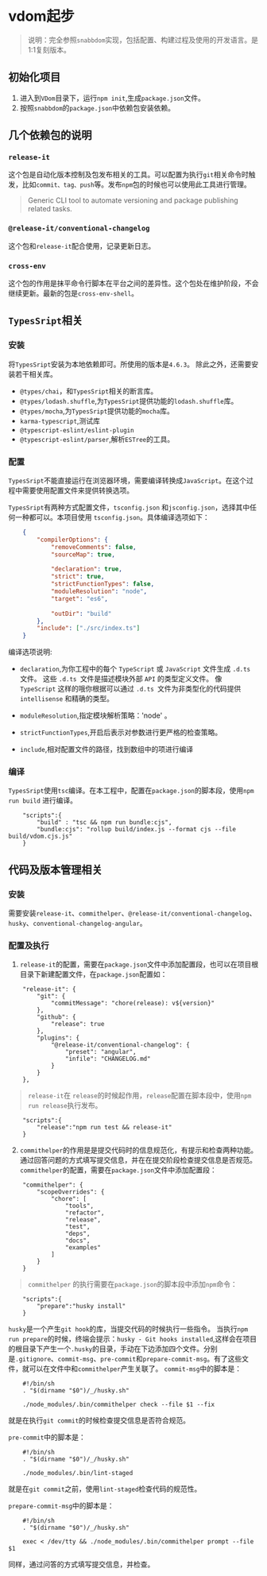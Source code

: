 # vdom起步

> 说明：完全参照`snabbdom`实现，包括配置、构建过程及使用的开发语言。是1:1复刻版本。

## 初始化项目
1. 进入到`VDom`目录下，运行`npm init`,生成`package.json`文件。
2. 按照`snabbdom`的`package.json`中依赖包安装依赖。

## 几个依赖包的说明

### `release-it`

这个包是自动化版本控制及包发布相关的工具。可以配置为执行`git`相关命令时触发，比如`commit、tag、push`等。发布`npm`包的时候也可以使用此工具进行管理。

> Generic CLI tool to automate versioning and package publishing related tasks.

### `@release-it/conventional-changelog`

这个包和`release-it`配合使用，记录更新日志。

### `cross-env`

这个包的作用是抹平命令行脚本在平台之间的差异性。这个包处在维护阶段，不会继续更新。最新的包是`cross-env-shell`。

## `TypesSript`相关

### 安装

将`TypesSript`安装为本地依赖即可。所使用的版本是`4.6.3`。 除此之外，还需要安装若干相关库。
- `@types/chai`，和`TypesSript`相关的断言库。
- `@types/lodash.shuffle`,为`TypesSript`提供功能的`lodash.shuffle`库。
- `@types/mocha`,为`TypesSript`提供功能的`mocha`库。
- `karma-typescript`,测试库
- `@typescript-eslint/eslint-plugin`
- `@typescript-eslint/parser`,解析`ESTree`的工具。

### 配置

`TypesSript`不能直接运行在浏览器环境，需要编译转换成`JavaScript`。在这个过程中需要使用配置文件来提供转换选项。

`TypesSript`有两种方式配置文件，`tsconfig.json` 和`jsconfig.json`，选择其中任何一种都可以。本项目使用 `tsconfig.json`。具体编译选项如下：

```tsconfig.json
	{
		"compilerOptions": {
			"removeComments": false,
			"sourceMap": true,
			
			"declaration": true,
			"strict": true,
			"strictFunctionTypes": false,
			"moduleResolution": "node",
			"target": "es6",
			
			"outDir": "build"
		},
		"include": ["./src/index.ts"]
	}

```
编译选项说明:

- `declaration`,为你工程中的每个 `TypeScript` 或 `JavaScript` 文件生成 `.d.ts` 文件。 这些 `.d.ts `文件是描述模块外部 `API` 的类型定义文件。 像 `TypeScript` 这样的哦你根据可以通过 `.d.ts `文件为非类型化的代码提供 `intellisense` 和精确的类型。

- `moduleResolution`,指定模块解析策略：'node' 。
- `strictFunctionTypes`,开启后表示对参数进行更严格的检查策略。
- `include`,相对配置文件的路径，找到数组中的项进行编译

### 编译

`TypesSript`使用`tsc`编译。在本工程中，配置在`package.json`的脚本段，使用`npm run build` 进行编译。

```
	"scripts":{
		"build" : "tsc && npm run bundle:cjs",
		"bundle:cjs": "rollup build/index.js --format cjs --file build/vdom.cjs.js"
	}
```


## 代码及版本管理相关

### 安装

需要安装`release-it`、`commithelper`、`@release-it/conventional-changelog`、`husky`、`conventional-changelog-angular`。

### 配置及执行

1. `release-it`的配置，需要在`package.json`文件中添加配置段，也可以在项目根目录下新建配置文件，在`package.json`配置如：

```
	"release-it": {
		"git": {
			"commitMessage": "chore(release): v${version}"
		},
		"github": {
			"release": true
		},
		"plugins": {
			"@release-it/conventional-changelog": {
				"preset": "angular",
				"infile": "CHANGELOG.md"
			}
		}
	},
```

> `release-it`在 `release`的时候起作用，`release`配置在脚本段中，使用`npm run release`执行发布。
```
	"scripts":{
		"release":"npm run test && release-it"
	}
```

2. `commithelper`的作用是是提交代码时的信息规范化，有提示和检查两种功能。通过回答问题的方式填写提交信息，并在在提交阶段检查提交信息是否规范。 `commithelper`的配置，需要在`package.json`文件中添加配置段：

```
	"commithelper": {
		"scopeOverrides": {
			"chore": [
				"tools",
				"refactor",
				"release",
				"test",
				"deps",
				"docs",
				"examples"
			]
		}
  	}
```

> `commithelper` 的执行需要在`package.json`的脚本段中添加`npm`命令：
```
	"scripts":{
		"prepare":"husky install"
	}
```
`husky`是一个产生`git hook`的库，当提交代码的时候执行一些指令。
当执行`npm run prepare`的时候，终端会提示：`husky - Git hooks installed`,这样会在项目的根目录下产生一个`.husky`的目录，手动在下边添加四个文件。分别是`.gitignore`、`commit-msg`、`pre-commit`和`prepare-commit-msg`。有了这些文件，就可以在文件中和`commithelper`产生关联了。
`commit-msg`中的脚本是：
```
	#!/bin/sh
	. "$(dirname "$0")/_/husky.sh"

	./node_modules/.bin/commithelper check --file $1 --fix
```
就是在执行`git commit`的时候检查提交信息是否符合规范。

`pre-commit`中的脚本是：
```
	#!/bin/sh
	. "$(dirname "$0")/_/husky.sh"

	./node_modules/.bin/lint-staged

```
就是在`git commit`之前，使用`lint-staged`检查代码的规范性。

`prepare-commit-msg`中的脚本是：
```
	#!/bin/sh
	. "$(dirname "$0")/_/husky.sh"

	exec < /dev/tty && ./node_modules/.bin/commithelper prompt --file $1
```
同样，通过问答的方式填写提交信息，并检查。